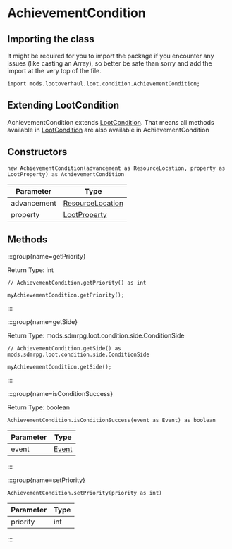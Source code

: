 # AchievementCondition

## Importing the class

It might be required for you to import the package if you encounter any issues (like casting an Array), so better be safe than sorry and add the import at the very top of the file.
```zenscript
import mods.lootoverhaul.loot.condition.AchievementCondition;
```


## Extending LootCondition

AchievementCondition extends [LootCondition](/mods/lootoverhaul/loot/condition/basic/LootCondition). That means all methods available in [LootCondition](/mods/lootoverhaul/loot/condition/basic/LootCondition) are also available in AchievementCondition

## Constructors


```zenscript
new AchievementCondition(advancement as ResourceLocation, property as LootProperty) as AchievementCondition
```
|  Parameter  |                            Type                            |
|-------------|------------------------------------------------------------|
| advancement | [ResourceLocation](/vanilla/api/resource/ResourceLocation) |
| property    | [LootProperty](/mods/lootoverhaul/loot/LootProperty)       |



## Methods

:::group{name=getPriority}

Return Type: int

```zenscript
// AchievementCondition.getPriority() as int

myAchievementCondition.getPriority();
```

:::

:::group{name=getSide}

Return Type: mods.sdmrpg.loot.condition.side.ConditionSide

```zenscript
// AchievementCondition.getSide() as mods.sdmrpg.loot.condition.side.ConditionSide

myAchievementCondition.getSide();
```

:::

:::group{name=isConditionSuccess}

Return Type: boolean

```zenscript
AchievementCondition.isConditionSuccess(event as Event) as boolean
```

| Parameter |              Type               |
|-----------|---------------------------------|
| event     | [Event](/forge/api/event/Event) |


:::

:::group{name=setPriority}

```zenscript
AchievementCondition.setPriority(priority as int)
```

| Parameter | Type |
|-----------|------|
| priority  | int  |


:::


